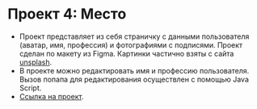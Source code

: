 # Проект 4: Место

* Проект представляет из себя страничку с данными пользователя (аватар, имя, профессия) и фотографиями с подписями. Проект сделан по макету из Figma. Картинки частично взяты с сайта [unsplash](https://unsplash.com/).
* В проекте можно редактировать имя и профессию пользователя. Вызов попапа для редактирования осуществлен с помощью Java Script.
* [Ссылка на проект](https://annakazaryan.github.io/mesto/).
